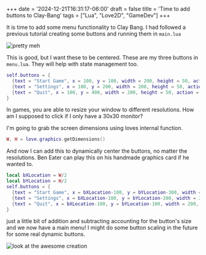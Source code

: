 +++
date = '2024-12-21T16:31:17-06:00'
draft = false
title = 'Time to add buttons to Clay-Bang'
tags = ["Lua", "Love2D", "GameDev"]
+++


It is time to add some menu functionality to Clay Bang. I had followed a previous tutorial creating some buttons and running them in `main.lua`

![pretty meh](/img/oldbuttons.png)

This is good, but I want these to be centered. These are my three buttons in `menu.lua`. They will help with state management too. 

```lua
self.buttons = {
  {text = "Start Game", x = 100, y = 100, width = 200, height = 50, action = function() State = "play" end},
  {text = "Settings", x = 100, y = 200, width = 200, height = 50, action = function() State = "SettingsMenu" end},
  {text = "Quit", x = 100, y = 400, width = 200, height = 50, action = function() love.event.quit() end},
}
```

In games, you are able to resize your window to different resolutions. How am I supposed to click if I only have a 30x30 monitor? 

I'm going to grab the screen dimensions using loves internal function.

```lua
W, H = love.graphics.getDimensions()
```

And now I can add this to dynamically center the buttons, no matter the resolutions. Ben Eater can play this on his handmade graphics card if he wanted to. 

```lua
local bXLocation = W/2
local bYLocation = H/2
self.buttons = {
  {text = "Start Game", x = bXLocation-100, y = bYLocation-300, width = 200, height = 50, action = function() State = "play" end},
  {text = "Settings", x = bXLocation-100, y = bYLocation-200, width = 200, height = 50, action = function() State = "SettingsMenu" end},
  {text = "Quit", x = bXLocation-100, y = bYLocation-100, width = 200, height = 50, action = function() love.event.quit() end},
}
```

just a little bit of addition and subtracting accounting for the button's size and we now have a main menu! I might do some button scaling in the future for some real dynamic buttons. 

![look at the awesome creation](/img/newbuttons.png)


